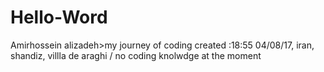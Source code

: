 # Hello-Word
Amirhossein alizadeh>my journey of coding 
created :18:55 04/08/17, iran, shandiz, villla de araghi / 
no coding knolwdge  at the moment 
